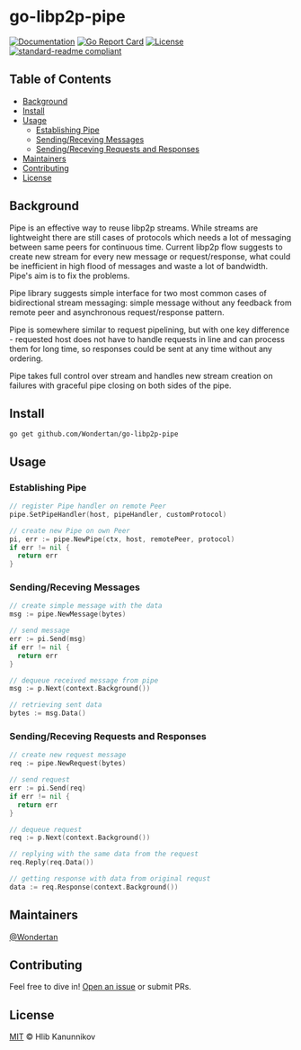 # go-libp2p-pipe

[![Documentation](https://godoc.org/github.com/Wondertan/go-libp2p-pipe?status.svg)](https://godoc.org/github.com/Wondertan/go-libp2p-pipe)
[![Go Report Card](https://goreportcard.com/badge/github.com/Wondertan/go-libp2p-pipe)](https://goreportcard.com/report/github.com/Wondertan/go-libp2p-pipe)
[![License](https://img.shields.io/github/license/Wondertan/go-libp2p-pipe.svg?maxAge=2592000)](https://github.com/Wondertan/go-libp2p-pipe/blob/master/LICENSE)
[![standard-readme compliant](https://img.shields.io/badge/readme%20style-standard-brightgreen.svg?style=flat-square)](https://github.com/RichardLitt/standard-readme)

## Table of Contents

- [Background](#background)
- [Install](#install)
- [Usage](#usage)
  - [Establishing Pipe](#establishing-pipe)
  - [Sending/Receving Messages](#sendingreceving-messages)
  - [Sending/Receving Requests and Responses](#sendingreceving-requests-and-responses)
- [Maintainers](#maintainers)
- [Contributing](#contributing)
- [License](#license)

## Background

Pipe is an effective way to reuse libp2p streams. While streams are 
lightweight there are still cases of protocols which needs a lot of messaging
between same peers for continuous time. Current libp2p flow suggests to create
new stream for every new message or request/response, what could be inefficient
in high flood of messages and waste a lot of bandwidth. Pipe's aim is to fix the problems.

Pipe library suggests simple interface for two most common 
cases of bidirectional stream messaging: simple message without any feedback from remote peer and asynchronous 
request/response pattern. 

Pipe is somewhere similar to request pipelining, but with one key difference -
requested host does not have to handle requests in line and can process 
them for long time, so responses could be sent at any time without any ordering. 

Pipe takes full control over stream and handles new stream creation on 
failures with graceful pipe closing on both sides of the pipe.

## Install

`go get github.com/Wondertan/go-libp2p-pipe`

## Usage 

### Establishing Pipe
  ```go
  // register Pipe handler on remote Peer
  pipe.SetPipeHandler(host, pipeHandler, customProtocol)
  ```
  ```go
  // create new Pipe on own Peer
  pi, err := pipe.NewPipe(ctx, host, remotePeer, protocol)
  if err != nil {
    return err
  }
  ```
### Sending/Receving Messages
  ```go
  // create simple message with the data
  msg := pipe.NewMessage(bytes)

  // send message 
  err := pi.Send(msg)
  if err != nil {
    return err
  }
  ```
  ```go
  // dequeue received message from pipe
  msg := p.Next(context.Background())

  // retrieving sent data
  bytes := msg.Data()
  ```
### Sending/Receving Requests and Responses
  ```go
  // create new request message
  req := pipe.NewRequest(bytes)

  // send request
  err := pi.Send(req)
  if err != nil {
    return err
  }
  ```
  ```go
  // dequeue request
  req := p.Next(context.Background())

  // replying with the same data from the request
  req.Reply(req.Data())
  ```
  ```go
  // getting response with data from original requst
  data := req.Response(context.Background())
  ```
## Maintainers

[@Wondertan](https://github.com/Wondertan)

## Contributing

Feel free to dive in! [Open an issue](https://github.com/Wondertan/go-libp2p-pipe/issues/new) or submit PRs.

## License

[MIT](LICENSE) © Hlib Kanunnikov
